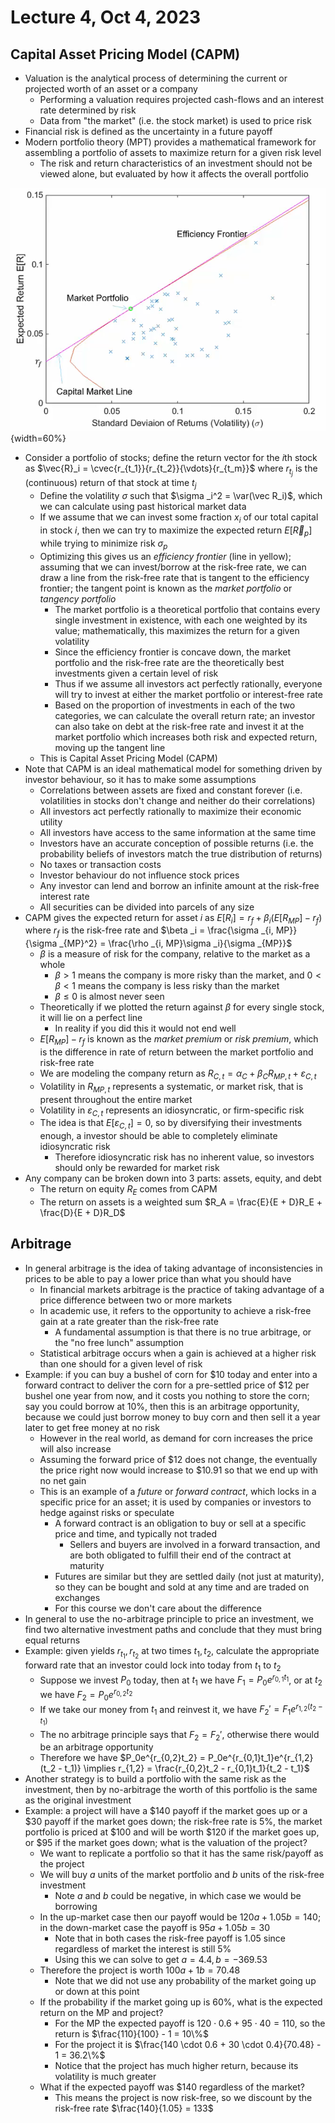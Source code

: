 # Lecture 4, Oct 4, 2023

## Capital Asset Pricing Model (CAPM)

* Valuation is the analytical process of determining the current or projected worth of an asset or a company 
	* Performing a valuation requires projected cash-flows and an interest rate determined by risk
	* Data from "the market" (i.e. the stock market) is used to price risk
* Financial risk is defined as the uncertainty in a future payoff
* Modern portfolio theory (MPT) provides a mathematical framework for assembling a portfolio of assets to maximize return for a given risk level
	* The risk and return characteristics of an investment should not be viewed alone, but evaluated by how it affects the overall portfolio

![Expected return vs. volatility.](imgs/lec4_1.png){width=60%}

* Consider a portfolio of stocks; define the return vector for the $i$th stock as $\vec{R}_i = \cvec{r_{t_1}}{r_{t_2}}{\vdots}{r_{t_m}}$ where $r_{t_j}$ is the (continuous) return of that stock at time $t_j$
	* Define the volatility $\sigma$ such that $\sigma _i^2 = \var(\vec R_i)$, which we can calculate using past historical market data
	* If we assume that we can invest some fraction $x_i$ of our total capital in stock $i$, then we can try to maximize the expected return $E[\vec R_p]$ while trying to minimize risk $\sigma _p$
	* Optimizing this gives us an *efficiency frontier* (line in yellow); assuming that we can invest/borrow at the risk-free rate, we can draw a line from the risk-free rate that is tangent to the efficiency frontier; the tangent point is known as the *market portfolio* or *tangency portfolio*
		* The market portfolio is a theoretical portfolio that contains every single investment in existence, with each one weighted by its value; mathematically, this maximizes the return for a given volatility
		* Since the efficiency frontier is concave down, the market portfolio and the risk-free rate are the theoretically best investments given a certain level of risk
		* Thus if we assume all investors act perfectly rationally, everyone will try to invest at either the market portfolio or interest-free rate
		* Based on the proportion of investments in each of the two categories, we can calculate the overall return rate; an investor can also take on debt at the risk-free rate and invest it at the market portfolio which increases both risk and expected return, moving up the tangent line
	* This is Capital Asset Pricing Model (CAPM)
* Note that CAPM is an ideal mathematical model for something driven by investor behaviour, so it has to make some assumptions
	* Correlations between assets are fixed and constant forever (i.e. volatilities in stocks don't change and neither do their correlations)
	* All investors act perfectly rationally to maximize their economic utility
	* All investors have access to the same information at the same time
	* Investors have an accurate conception of possible returns (i.e. the probability beliefs of investors match the true distribution of returns)
	* No taxes or transaction costs
	* Investor behaviour do not influence stock prices
	* Any investor can lend and borrow an infinite amount at the risk-free interest rate
	* All securities can be divided into parcels of any size
* CAPM gives the expected return for asset $i$ as $E[R_i] = r_f + \beta _i(E[R_{MP}] - r_f)$ where $r_f$ is the risk-free rate and $\beta _i = \frac{\sigma _{i, MP}}{\sigma _{MP}^2} = \frac{\rho _{i, MP}\sigma _i}{\sigma _{MP}}$
	* $\beta$ is a measure of risk for the company, relative to the market as a whole
		* $\beta > 1$ means the company is more risky than the market, and $0 < \beta < 1$ means the company is less risky than the market
		* $\beta \leq 0$ is almost never seen
	* Theoretically if we plotted the return against $\beta$ for every single stock, it will lie on a perfect line
		* In reality if you did this it would not end well
	* $E[R_{MP}] - r_f$ is known as the *market premium* or *risk premium*, which is the difference in rate of return between the market portfolio and risk-free rate
	* We are modeling the company return as $R_{C,t} = \alpha _C + \beta _CR_{MP, t} + \varepsilon _{C, t}$
	* Volatility in $R_{MP, t}$ represents a systematic, or market risk, that is present throughout the entire market
	* Volatility in $\varepsilon _{C,t}$ represents an idiosyncratic, or firm-specific risk
	* The idea is that $E[\varepsilon _{C, t}] = 0$, so by diversifying their investments enough, a investor should be able to completely eliminate idiosyncratic risk
		* Therefore idiosyncratic risk has no inherent value, so investors should only be rewarded for market risk
* Any company can be broken down into 3 parts: assets, equity, and debt
	* The return on equity $R_E$ comes from CAPM
	* The return on assets is a weighted sum $R_A = \frac{E}{E + D}R_E + \frac{D}{E + D}R_D$

## Arbitrage

* In general arbitrage is the idea of taking advantage of inconsistencies in prices to be able to pay a lower price than what you should have
	* In financial markets arbitrage is the practice of taking advantage of a price difference between two or more markets
	* In academic use, it refers to the opportunity to achieve a risk-free gain at a rate greater than the risk-free rate
		* A fundamental assumption is that there is no true arbitrage, or the "no free lunch" assumption
	* Statistical arbitrage occurs when a gain is achieved at a higher risk than one should for a given level of risk
* Example: if you can buy a bushel of corn for \$10 today and enter into a forward contract to deliver the corn for a pre-settled price of \$12 per bushel one year from now, and it costs you nothing to store the corn; say you could borrow at 10%, then this is an arbitrage opportunity, because we could just borrow money to buy corn and then sell it a year later to get free money at no risk
	* However in the real world, as demand for corn increases the price will also increase
	* Assuming the forward price of \$12 does not change, the eventually the price right now would increase to \$10.91 so that we end up with no net gain
	* This is an example of a *future* or *forward contract*, which locks in a specific price for an asset; it is used by companies or investors to hedge against risks or speculate
		* A forward contract is an obligation to buy or sell at a specific price and time, and typically not traded
			* Sellers and buyers are involved in a forward transaction, and are both obligated to fulfill their end of the contract at maturity
		* Futures are similar but they are settled daily (not just at maturity), so they can be bought and sold at any time and are traded on exchanges
		* For this course we don't care about the difference
* In general to use the no-arbitrage principle to price an investment, we find two alternative investment paths and conclude that they must bring equal returns
* Example: given yields $r_{t_1}, r_{t_2}$ at two times $t_1, t_2$, calculate the appropriate forward rate that an investor could lock into today from $t_1$ to $t_2$
	* Suppose we invest $P_0$ today, then at $t_1$ we have $F_1 = P_0e^{r_{0,1}t_1}$, or at $t_2$ we have $F_2 = P_0e^{r_{0,2}t_2}$
	* If we take our money from $t_1$ and reinvest it, we have $F_2' = F_1e^{r_{1,2}(t_2 - t_1)}$
	* The no arbitrage principle says that $F_2 = F_2'$, otherwise there would be an arbitrage opportunity
	* Therefore we have $P_0e^{r_{0,2}t_2} = P_0e^{r_{0,1}t_1}e^{r_{1,2}(t_2 - t_1)} \implies r_{1,2} = \frac{r_{0,2}t_2 - r_{0,1}t_1}{t_2 - t_1}$
* Another strategy is to build a portfolio with the same risk as the investment, then by no-arbitrage the worth of this portfolio is the same as the original investment
* Example: a project will have a \$140 payoff if the market goes up or a \$30 payoff if the market goes down; the risk-free rate is 5%, the market portfolio is priced at \$100 and will be worth \$120 if the market goes up, or \$95 if the market goes down; what is the valuation of the project?
	* We want to replicate a portfolio so that it has the same risk/payoff as the project
	* We will buy $a$ units of the market portfolio and $b$ units of the risk-free investment
		* Note $a$ and $b$ could be negative, in which case we would be borrowing
	* In the up-market case then our payoff would be $120a + 1.05b = 140$; in the down-market case the payoff is $95a + 1.05b = 30$
		* Note that in both cases the risk-free payoff is $1.05$ since regardless of market the interest is still 5%
		* Using this we can solve to get $a = 4.4, b = -369.53$
	* Therefore the project is worth $100a + 1b = 70.48$
		* Note that we did not use any probability of the market going up or down at this point
	* If the probability if the market going up is 60%, what is the expected return on the MP and project?
		* For the MP the expected payoff is $120 \cdot 0.6 + 95 \cdot 40 = 110$, so the return is $\frac{110}{100} - 1 = 10\%$
		* For the project it is $\frac{140 \cdot 0.6 + 30 \cdot 0.4}{70.48} - 1 = 36.2\%$
		* Notice that the project has much higher return, because its volatility is much greater
	* What if the expected payoff was \$140 regardless of the market?
		* This means the project is now risk-free, so we discount by the risk-free rate $\frac{140}{1.05} = 133$

